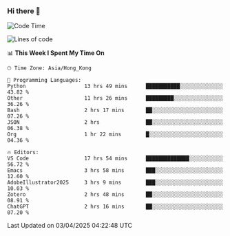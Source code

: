 ### Hi there 👋

<!--
**nicehiro/nicehiro** is a ✨ _special_ ✨ repository because its `README.md` (this file) appears on your GitHub profile.

Here are some ideas to get you started:

- 🔭 I’m currently working on ...
- 🌱 I’m currently learning ...
- 👯 I’m looking to collaborate on ...
- 🤔 I’m looking for help with ...
- 💬 Ask me about ...
- 📫 How to reach me: ...
- 😄 Pronouns: ...
- ⚡ Fun fact: ...
-->

<!--START_SECTION:waka-->
![Code Time](http://img.shields.io/badge/Code%20Time-445%20hrs-blue)

![Lines of code](https://img.shields.io/badge/From%20Hello%20World%20I%27ve%20Written-1.6%20million%20lines%20of%20code-blue)

📊 **This Week I Spent My Time On** 

```text
🕑︎ Time Zone: Asia/Hong_Kong

💬 Programming Languages: 
Python                   13 hrs 49 mins      ███████████░░░░░░░░░░░░░░   43.82 % 
Other                    11 hrs 26 mins      █████████░░░░░░░░░░░░░░░░   36.26 % 
Bash                     2 hrs 17 mins       ██░░░░░░░░░░░░░░░░░░░░░░░   07.26 % 
JSON                     2 hrs               ██░░░░░░░░░░░░░░░░░░░░░░░   06.38 % 
Org                      1 hr 22 mins        █░░░░░░░░░░░░░░░░░░░░░░░░   04.36 % 

🔥 Editors: 
VS Code                  17 hrs 54 mins      ██████████████░░░░░░░░░░░   56.72 % 
Emacs                    3 hrs 58 mins       ███░░░░░░░░░░░░░░░░░░░░░░   12.60 % 
AdobeIllustrator2025     3 hrs 9 mins        ███░░░░░░░░░░░░░░░░░░░░░░   10.03 % 
Zotero                   2 hrs 48 mins       ██░░░░░░░░░░░░░░░░░░░░░░░   08.91 % 
ChatGPT                  2 hrs 16 mins       ██░░░░░░░░░░░░░░░░░░░░░░░   07.20 % 
```


 Last Updated on 03/04/2025 04:22:48 UTC
<!--END_SECTION:waka-->

